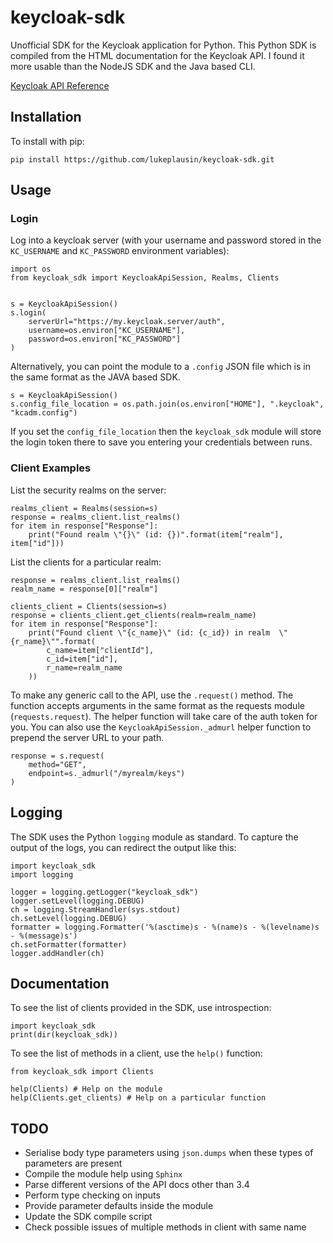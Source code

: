 # keycloak-sdk
Unofficial SDK for the Keycloak application for Python. This Python SDK is compiled from the HTML documentation for the Keycloak API. I found it more usable than the NodeJS SDK and the Java based CLI.

[Keycloak API Reference](http://www.keycloak.org/docs-api/3.4/rest-api/index.html#_componentrepresentation)

## Installation

To install with pip:

```
pip install https://github.com/lukeplausin/keycloak-sdk.git
```

## Usage

### Login

Log into a keycloak server (with your username and password stored in the `KC_USERNAME` and `KC_PASSWORD` environment variables):

```
import os
from keycloak_sdk import KeycloakApiSession, Realms, Clients


s = KeycloakApiSession()
s.login(
    serverUrl="https://my.keycloak.server/auth",
    username=os.environ["KC_USERNAME"],
    password=os.environ["KC_PASSWORD"]
)
```

Alternatively, you can point the module to a `.config` JSON file which is in the same format as the JAVA based SDK.

```
s = KeycloakApiSession()
s.config_file_location = os.path.join(os.environ["HOME"], ".keycloak", "kcadm.config")
```

If you set the `config_file_location` then the `keycloak_sdk` module will store the login token there to save you entering your credentials between runs.

### Client Examples

List the security realms on the server:

```
realms_client = Realms(session=s)
response = realms_client.list_realms()
for item in response["Response"]:
    print("Found realm \"{}\" (id: {})".format(item["realm"], item["id"]))
```

List the clients for a particular realm:

```
response = realms_client.list_realms()
realm_name = response[0]["realm"]

clients_client = Clients(session=s)
response = clients_client.get_clients(realm=realm_name)
for item in response["Response"]:
    print("Found client \"{c_name}\" (id: {c_id}) in realm  \"{r_name}\"".format(
        c_name=item["clientId"],
        c_id=item["id"],
        r_name=realm_name
    ))
```

To make any generic call to the API, use the `.request()` method. The function accepts arguments in the same format as the requests module (`requests.request`). The helper function will take care of the auth token for you. You can also use the `KeycloakApiSession._admurl` helper function to prepend the server URL to your path.

```
response = s.request(
    method="GET",
    endpoint=s._admurl("/myrealm/keys")
)
```

## Logging

The SDK uses the Python `logging` module as standard. To capture the output of the logs, you can redirect the output like this:

```
import keycloak_sdk
import logging

logger = logging.getLogger("keycloak_sdk")
logger.setLevel(logging.DEBUG)
ch = logging.StreamHandler(sys.stdout)
ch.setLevel(logging.DEBUG)
formatter = logging.Formatter('%(asctime)s - %(name)s - %(levelname)s - %(message)s')
ch.setFormatter(formatter)
logger.addHandler(ch)
```

## Documentation

To see the list of clients provided in the SDK, use introspection:

```
import keycloak_sdk
print(dir(keycloak_sdk))
```

To see the list of methods in a client, use the `help()` function:

```
from keycloak_sdk import Clients

help(Clients) # Help on the module
help(Clients.get_clients) # Help on a particular function
```

## TODO

* Serialise body type parameters using `json.dumps` when these types of parameters are present
* Compile the module help using `Sphinx`
* Parse different versions of the API docs other than 3.4
* Perform type checking on inputs
* Provide parameter defaults inside the module
* Update the SDK compile script
* Check possible issues of multiple methods in client with same name
